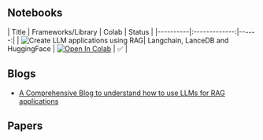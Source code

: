 
## Notebooks

| Title   | Frameworks/Library  |  Colab | Status |
|----------|:-------------:|------:|
| ![Create LLM applications using RAG](https://vipul-maheshwari.github.io/2024/02/14/rag-application-with-langchain)| Langchain, LanceDB and HuggingFace |  [![Open In Colab](https://colab.research.google.com/assets/colab-badge.svg)](https://colab.research.google.com/drive1YsOfovVdNPBwCDMWHvLfOaNtqXn4qXTs?usp=sharing) |  ✅ |


## Blogs

- [A Comprehensive Blog to understand how to use LLMs for RAG applications](https://vipul-maheshwari.github.io/2024/02/14/rag-application-with-langchain)

## Papers
